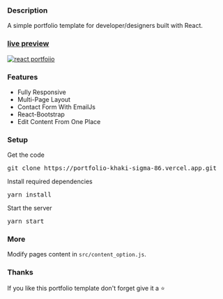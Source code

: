 ### Description

A simple portfolio template for developer/designers built with React. 

### [live preview](https://portfolio-khaki-sigma-86.vercel.app/)

[![react portfoiio](src/assets/images/https://portfolio-khaki-sigma-86.vercel.app.gif)](https://portfolio-khaki-sigma-86.vercel.app/)

### Features

- Fully Responsive
- Multi-Page Layout
- Contact Form With EmailJs
- React-Bootstrap
- Edit Content From One Place

### Setup

Get the code

<pre>git clone https://portfolio-khaki-sigma-86.vercel.app.git</pre>
 
Install required dependencies

<pre>yarn install</pre>


Start the server

<pre>yarn start</pre>

### More

Modify pages content in  `src/content_option.js`.

### Thanks

If you like this portfolio template don't forget give it a ⭐ 
